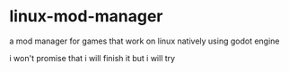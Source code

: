 # linux-mod-manager
a mod manager for games that work on linux natively using godot engine


i won't promise that i will finish it but i will try
